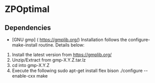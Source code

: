 # ZPOptimal

Dependencies
--------------------

* [GNU gmp] ( https://gmplib.org/)
Installation follows the configure-make-install routine. Details below:
1. Install the latest version from  https://gmplib.org/
2. Unzip/Extract from gmp-X.Y.Z.tar.lz
3. cd into gmp-X.Y.Z
4. Execute the following
                  sudo apt-get install flex bison
./configure --enable-cxx
make


